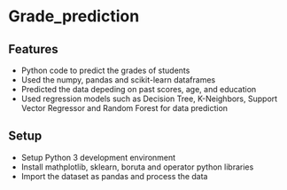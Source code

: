 # Grade_prediction

## Features

- Python code to predict the grades of students
- Used the numpy, pandas and scikit-learn dataframes
- Predicted the data depeding on past scores, age, and education
- Used regression models such as Decision Tree, K-Neighbors, Support Vector Regressor and Random Forest for data prediction


## Setup

- Setup Python 3 development environment
- Install mathplotlib, sklearn, boruta and operator python libraries
- Import the dataset as pandas and process the data
